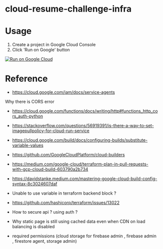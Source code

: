 # cloud-resume-challenge-infra

# Usage

1. Create a project in Google Cloud Console
2. Click 'Run on Google' button


[![Run on Google
Cloud](https://deploy.cloud.run/button.svg)](https://deploy.cloud.run/?git_repo=https://github.com/mdnurakmal/cloud-resume-challenge-infra.git)


# Reference
- https://cloud.google.com/iam/docs/service-agents

Why there is CORS error 
- https://cloud.google.com/functions/docs/writing/http#functions_http_cors_auth-python
- https://stackoverflow.com/questions/56919391/is-there-a-way-to-set-imagepullpolicy-for-cloud-run-service
- https://cloud.google.com/build/docs/configuring-builds/substitute-variable-values
- https://github.com/GoogleCloudPlatform/cloud-builders
- https://medium.com/google-cloud/terraform-plan-in-pull-requests-with-gcp-cloud-build-603790a2b734
- https://davidstanke.medium.com/mastering-google-cloud-build-config-syntax-8c3024607daf


- Unable to use variable in terraform backend block ?
- https://github.com/hashicorp/terraform/issues/13022

- How to secure api ? using auth ?
- Why static page is still using cached data even when CDN on load balancing is disabled
- required permissions (cloud storage for firebase admin , firebase admin , firestore agent, storage admin)
